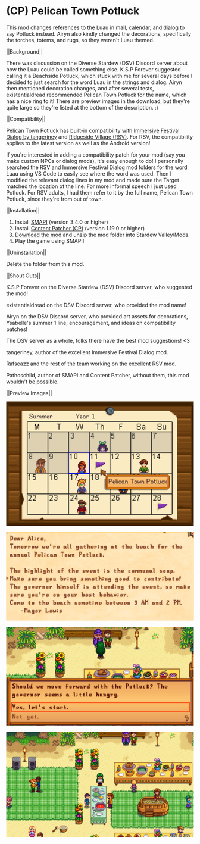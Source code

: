 # (CP) Pelican Town Potluck
This mod changes references to the Luau in mail, calendar, and dialog to say Potluck instead. Airyn also kindly changed the decorations, specifically the torches, totems, and rugs, so they weren't Luau themed.


||Background||

There was discussion on the Diverse Stardew (DSV) Discord server about how the Luau could be called something else. K.S.P Forever suggested calling it a Beachside Potluck, which stuck with me for several days before I decided to just search for the word Luau in the strings and dialog. Airyn then mentioned decoration changes, and after several tests, existentialdread recommended Pelican Town Potluck for the name, which has a nice ring to it! There are preview images in the download, but they're quite large so they're listed at the bottom of the description. :)


||Compatibility||

Pelican Town Potluck has built-in compatibility with <a href="https://www.nexusmods.com/stardewvalley/mods/2612">Immersive Festival Dialog by tangeriney</a> and <a href="https://www.nexusmods.com/stardewvalley/mods/7286">Ridgeside Village (RSV)</a>. For RSV, the compatibility applies to the latest version as well as the Android version!

If you're interested in adding a compatibility patch for your mod (say you make custom NPCs or dialog mods), it's easy enough to do! I personally searched the RSV and Immersive Festival Dialog mod folders for the word Luau using VS Code to easily see where the word was used. Then I modified the relevant dialog lines in my mod and made sure the Target matched the location of the line. For more informal speech I just used Potluck. For RSV adults, I had them refer to it by the full name, Pelican Town Potluck, since they're from out of town.


||Installation||

1. Install <a href="https://smapi.io/">SMAPI</a> (version 3.4.0 or higher)
2. Install <a href="https://www.nexusmods.com/stardewvalley/mods/1915">Content Patcher (CP)</a> (version 1.19.0 or higher)
3. <a href="https://github.com/LenneDalben/StardewValleyModsGPL/releases/">Download the mod</a> and unzip the mod folder into Stardew Valley/Mods.
4. Play the game using SMAPI!


||Uninstallation||

Delete the folder from this mod.


||Shout Outs||

K.S.P Forever on the Diverse Stardew (DSV) Discord server, who suggested the mod!

existentialdread on the DSV Discord server, who provided the mod name!

Airyn on the DSV Discord server, who provided art assets for decorations, Ysabelle's summer 1 line, encouragement, and ideas on compatibility patches!

The DSV server as a whole, folks there have the best mod suggestions! <3

tangeriney, author of the excellent Immersive Festival Dialog mod.

Rafseazz and the rest of the team working on the excellent RSV mod.

Pathoschild, author of SMAPI and Content Patcher, without them, this mod wouldn't be possible.

||Preview Images||

![Calendar Change](https://github.com/LenneDalben/StardewValleyModsGPL/blob/main/%5BCP%5D%20Pelican%20Town%20Potluck/Preview%20Images/Calendar%20Change.png)

![Mail Change](https://github.com/LenneDalben/StardewValleyModsGPL/blob/main/%5BCP%5D%20Pelican%20Town%20Potluck/Preview%20Images/Mail%20Change.png)

![Lewis Dialog Change](https://github.com/LenneDalben/StardewValleyModsGPL/blob/main/%5BCP%5D%20Pelican%20Town%20Potluck/Preview%20Images/Lewis%20Dialog%20Change.png)

![Decorations Changes](https://github.com/LenneDalben/StardewValleyModsGPL/blob/main/%5BCP%5D%20Pelican%20Town%20Potluck/Preview%20Images/Decoration%20Changes.png)
